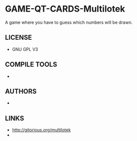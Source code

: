 # GAME-QT-CARDS-Multilotek
A game where you have to guess which numbers will be drawn.

## LICENSE
* GNU GPL V3

## COMPILE TOOLS
* 
 
## AUTHORS
* 

## LINKS
* http://gitorious.org/multilotek
* 
